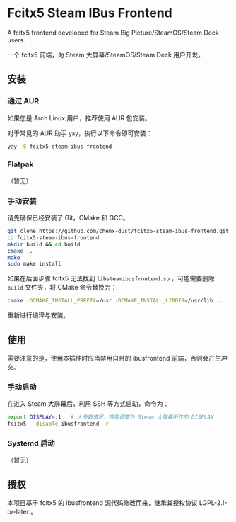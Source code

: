 # Fcitx5 Steam IBus Frontend

A fcitx5 frontend developed for Steam Big Picture/SteamOS/Steam Deck users.

一个 fcitx5 前端，为 Steam 大屏幕/SteamOS/Steam Deck 用户开发。

## 安装

### 通过 AUR

如果您是 Arch Linux 用户，推荐使用 AUR 包安装。

对于常见的 AUR 助手 `yay`，执行以下命令即可安装：

```bash
yay -S fcitx5-steam-ibus-frontend
```

### Flatpak

（暂无）

### 手动安装

请先确保已经安装了 Git，CMake 和 GCC。

```bash
git clone https://github.com/chenx-dust/fcitx5-steam-ibus-frontend.git
cd fcitx5-steam-ibus-frontend
mkdir build && cd build
cmake ..
make
sudo make install
```

如果在后面步骤 fcitx5 无法找到 `libsteamibusfrontend.so` ，可能需要删除 `build` 文件夹，将 CMake 命令替换为：

```bash
cmake -DCMAKE_INSTALL_PREFIX=/usr -DCMAKE_INSTALL_LIBDIR=/usr/lib ..
```

重新进行编译与安装。

## 使用

需要注意的是，使用本插件时应当禁用自带的 ibusfrontend 前端，否则会产生冲突。

### 手动启动

在进入 Steam 大屏幕后，利用 SSH 等方式启动，命令为：

```bash
export DISPLAY=:1   # 大多数情况，按需调整为 Steam 大屏幕所在的 DISPLAY
fcitx5 --disable ibusfrontend -r
```

### Systemd 启动

（暂无）

## 授权

本项目基于 fcitx5 的 ibusfrontend 源代码修改而来，继承其授权协议 LGPL-2.1-or-later 。
